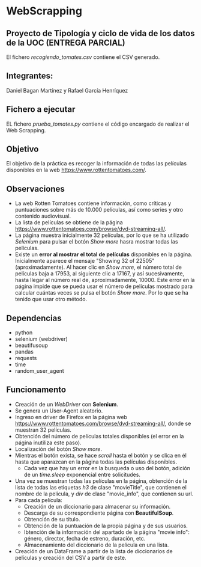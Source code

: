 # WebScrapping

## Proyecto de Tipología y ciclo de vida de los datos de la UOC (ENTREGA PARCIAL)

El fichero *recogiendo_tomates.csv* contiene el CSV generado.

## Integrantes:

Daniel Bagan Martínez y Rafael García Henríquez

## Fichero a ejecutar

EL fichero *prueba_tomates.py* contiene el código encargado de realizar el Web Scrapping.

## Objetivo

El objetivo de la práctica es recoger la información de todas las películas disponibles en la web https://www.rottentomatoes.com/.

## Observaciones

- La web Rotten Tomatoes contiene información, como críticas y puntuaciones sobre más de 10.000 películas, así como series y otro contenido audiovisual.
- La lista de películas se obtiene de la página https://www.rottentomatoes.com/browse/dvd-streaming-all/.
- La página muestra inicialmente 32 películas, por lo que se ha utilizado *Selenium* para pulsar el botón *Show more* hasra mostrar todas las películas.
- Existe un **error al mostrar el total de películas** disponibles en la página. Inicialmente aparece el mensaje "Showing 32 of 22505" (aproximadamente). Al hacer clic en *Show more*, el número total de películas baja a 17953, al siguiente clic a 17167, y así sucesivamente, hasta llegar al número real de, aproximadamente, 10000. Este error en la página impide que se pueda usar el número de películas mostrado para calcular cuántas veces se pulsa el botón *Show more*. Por lo que se ha tenido que usar otro método.

## Dependencias

- python
- selenium (webdriver)
- beautifusoup
- pandas
- requests
- time
- random_user_agent

## Funcionamento

- Creación de un *WebDriver* con **Selenium**.
- Se genera un User-Agent aleatorio.
- Ingreso en driver de Firefox en la página web https://www.rottentomatoes.com/browse/dvd-streaming-all/, donde se muestran 32 películas.
- Obtención del número de películas totales disponibles (el error en la página inutiliza este paso).
- Localización del botón *Show more*.
- Mientras el botón exista, se hace *scroll* hasta el botón y se clica en él hasta que aparazcan en la página todas las películas disponibles.
    - Cada vez que hay un error en la busqueda o uso del botón, adición de un *time.sleep* exponencial entre solicitudes.
- Una vez se muestran todas las películas en la página, obtención de la lista de todas las etiquetas *h3* de clase "movieTitle", que contienen el nombre de la película, y *div* de clase "movie_info", que contienen su url.
- Para cada película:
    - Creación de un diccionario para almacenar su información.
    - Descarga de su correspondiente página con **BeautifulSoup**.
    - Obtención de su título.
    - Obtención de la puntuación de la propia página y de sus usuarios.
    - Ibtención de la información del apartado de la página "movie info": género, director, fecha de estreno, duración, etc.
    - Almacenamiento del diccionario de la película en una lista.
- Creación de un DataFrame a partir de la lista de diccionarios de películas y creación del CSV a partir de este.
